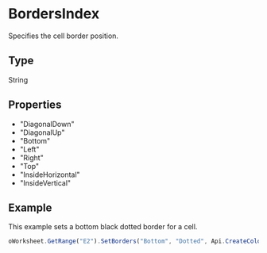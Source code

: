 # BordersIndex

Specifies the cell border position.

## Type

String

## Properties

- "DiagonalDown" 
- "DiagonalUp" 
- "Bottom" 
- "Left" 
- "Right" 
- "Top" 
- "InsideHorizontal" 
- "InsideVertical"

## Example

This example sets a bottom black dotted border for a cell.

```javascript
oWorksheet.GetRange("E2").SetBorders("Bottom", "Dotted", Api.CreateColorFromRGB(0, 0, 0));
```